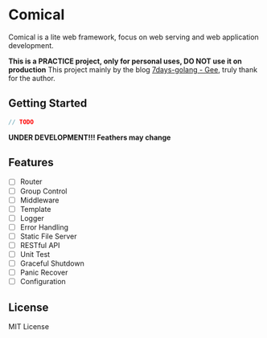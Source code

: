 # Comical
Comical is a lite web framework, focus on web serving and web application development.

**This is a PRACTICE project, only for personal uses, DO NOT use it on production**
This project mainly by the blog [7days-golang - Gee](https://geektutu.com/post/gee.html), truly thank for the author.

## Getting Started
```go
// TODO
```

**UNDER DEVELOPMENT!!! Feathers may change**
## Features
- [ ] Router
- [ ] Group Control
- [ ] Middleware
- [ ] Template
- [ ] Logger
- [ ] Error Handling
- [ ] Static File Server
- [ ] RESTful API
- [ ] Unit Test
- [ ] Graceful Shutdown
- [ ] Panic Recover
- [ ] Configuration

## License
MIT License